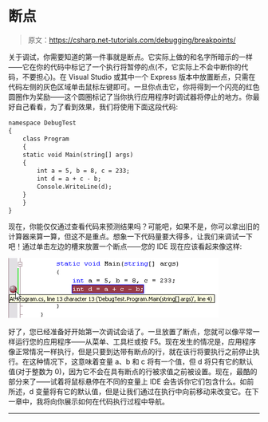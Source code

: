 # 断点

> 原文：<https://csharp.net-tutorials.com/debugging/breakpoints/>

关于调试，你需要知道的第一件事就是断点。它实际上做的和名字所暗示的一样——它在你的代码中标记了一个执行将暂停的点(不，它实际上不会中断你的代码，不要担心)。在 Visual Studio 或其中一个 Express 版本中放置断点，只需在代码左侧的灰色区域单击鼠标左键即可。一旦你点击它，你将得到一个闪亮的红色圆圈作为奖励——这个圆圈标记了当你执行应用程序时调试器将停止的地方。你最好自己看看，为了看到效果，我们将使用下面这段代码:

```
namespace DebugTest
{
    class Program
    {
    static void Main(string[] args)
    {
        int a = 5, b = 8, c = 233;
        int d = a + c - b;
        Console.WriteLine(d);
    }
    }
}
```

现在，你能仅仅通过查看代码来预测结果吗？可能吧，如果不是，你可以拿出旧的计算器来算一算，但这不是重点。想象一下代码量要大得多，让我们来调试一下吧！通过单击左边的槽来放置一个断点——您的 IDE 现在应该看起来像这样:

![](img/1fa4a08496bbfd1d3e14dc0934fb7c10.png "Breakpoint")

好了，您已经准备好开始第一次调试会话了。一旦放置了断点，您就可以像平常一样运行您的应用程序——从菜单、工具栏或按 F5。现在发生的情况是，应用程序像正常情况一样执行，但是只要到达带有断点的行，就在该行将要执行之前停止执行。在这种情况下，这意味着变量 a、b 和 c 将有一个值，但 d 将只有它的默认值(对于整数为 0)，因为它不会在具有断点的行被求值之前被设置。现在，最酷的部分来了——试着将鼠标悬停在不同的变量上 IDE 会告诉你它们包含什么。如前所述，d 变量将有它的默认值，但是让我们通过在执行中向前移动来改变它。在下一章中，我将向你展示如何在代码执行过程中导航。

* * *